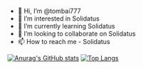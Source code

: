 - 👋 Hi, I’m @tombai777
- 👀 I’m interested in Solidatus
- 🌱 I’m currently learning Solidatus
- 💞️ I’m looking to collaborate on Solidatus
- 📫 How to reach me - Solidatus

<!---
tombai777/tombai777 is a ✨ special ✨ repository because its `README.md` (this file) appears on your GitHub profile.
You can click the Preview link to take a look at your changes.
--->
[![Anurag's GitHub stats](https://github-readme-stats.vercel.app/api?username=tombai777)](https://github.com/anuraghazra/github-readme-stats)
[![Top Langs](https://github-readme-stats.vercel.app/api/top-langs/?username=tombai777)](https://github.com/anuraghazra/github-readme-stats)
